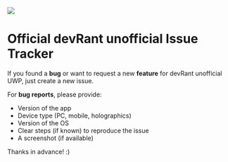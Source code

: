 ![](https://jakubsteplowski.com/other/devRant-Unofficial-2017Logo-black-100x100-transp.png)
# Official devRant unofficial Issue Tracker
If you found a **bug** or want to request a new **feature** for devRant unofficial UWP, just create a new issue.

For **bug reports**, please provide:
- Version of the app
- Device type (PC, mobile, holographics)
- Version of the OS
- Clear steps (if known) to reproduce the issue
- A screenshot (if available)

Thanks in advance! :)
